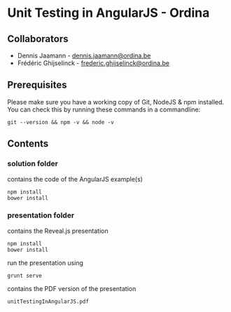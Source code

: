 # Unit Testing in AngularJS - Ordina

## Collaborators

* Dennis Jaamann - dennis.jaamann@ordina.be
* Frédéric Ghijselinck - frederic.ghijselinck@ordina.be

## Prerequisites

Please make sure you have a working copy of Git, NodeJS & npm installed. You can check this by running these commands
in a commandline:

    git --version && npm -v && node -v

## Contents

### solution folder

contains the code of the AngularJS example(s)

    npm install
    bower install

### presentation folder

contains the Reveal.js presentation

    npm install
    bower install

run the presentation using

    grunt serve

contains the PDF version of the presentation

    unitTestingInAngularJS.pdf